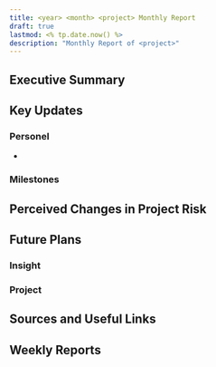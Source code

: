 ```yaml
---
title: <year> <month> <project> Monthly Report
draft: true
lastmod: <% tp.date.now() %>
description: "Monthly Report of <project>"
---
```


## Executive Summary

## Key Updates

### Personel
- 

### Milestones

## Perceived Changes in Project Risk

## Future Plans

### Insight

### Project

## Sources and Useful Links

Weekly Reports
- 